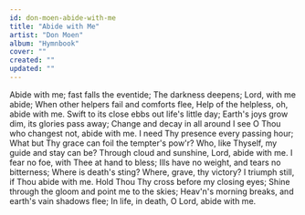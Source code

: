 ```yaml
---
id: don-moen-abide-with-me
title: "Abide with Me"
artist: "Don Moen"
album: "Hymnbook"
cover: ""
created: ""
updated: ""
---
```


Abide with me; fast falls the eventide;
The darkness deepens; Lord, with me abide;
When other helpers fail and comforts flee,
Help of the helpless, oh, abide with me.
Swift to its close ebbs out life's little day;
Earth's joys grow dim, its glories pass away;
Change and decay in all around I see
O Thou who changest not, abide with me.
I need Thy presence every passing hour;
What but Thy grace can foil the tempter's pow'r?
Who, like Thyself, my guide and stay can be?
Through cloud and sunshine, Lord, abide with me.
I fear no foe, with Thee at hand to bless;
Ills have no weight, and tears no bitterness;
Where is death's sting? Where, grave, thy victory?
I triumph still, if Thou abide with me.
Hold Thou Thy cross before my closing eyes;
Shine through the gloom and point me to the skies;
Heav'n's morning breaks, and earth's vain shadows flee;
In life, in death, O Lord, abide with me.